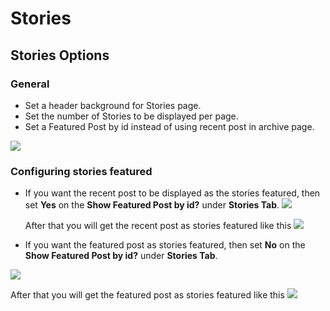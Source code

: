 # Stories

## Stories Options

### General

* Set a header background for Stories page.
* Set the number of Stories to be displayed per page.
* Set a Featured Post by id instead of using recent post in archive page.

![](http://transvelo.github.io/bethlehem/docs/images/theme-options-stories.png)

### Configuring stories featured

* If you want the recent post to be displayed as the stories featured, then set **Yes** on the **Show Featured Post by id?** under **Stories Tab**.
![](http://transvelo.github.io/bethlehem/docs/images/recent-post-as-featured-setting.png)

    After that you will get the recent post as stories featured like this
    ![](http://transvelo.github.io/bethlehem/docs/images/recent-post-as-featured.png)

* If you want the featured post as stories featured, then set **No** on the  **Show Featured Post by id?** under **Stories Tab**.

![](http://transvelo.github.io/bethlehem/docs/images/featured-post-as-stories-featured-setting.png)

After that you will get the featured post as stories featured like this
    ![](http://transvelo.github.io/bethlehem/docs/images/featured-post-as-stories-featured.png)

